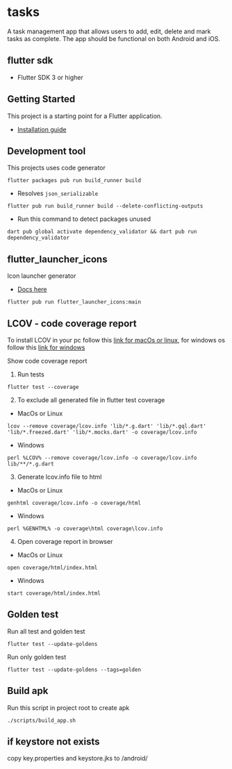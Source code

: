 # tasks

A task management app that allows users to add, edit, delete and mark tasks as complete. The app should be functional on both Android and iOS.

## flutter sdk

- Flutter SDK 3 or higher

## Getting Started

This project is a starting point for a Flutter application.

- [Installation guide](https://docs.flutter.dev/get-started/install)

## Development tool

This projects uses code generator

```
flutter packages pub run build_runner build
```

- Resolves `json_serializable`

```
flutter pub run build_runner build --delete-conflicting-outputs
```

- Run this command to detect packages unused

```batch
dart pub global activate dependency_validator && dart pub run dependency_validator
```

## flutter_launcher_icons

Icon launcher generator

- [Docs here](https://pub.dev/packages/flutter_launcher_icons)

```
flutter pub run flutter_launcher_icons:main
```

## LCOV - code coverage report

To install LCOV in your pc follow this [link for macOs or linux](https://stackoverflow.com/questions/50789578/how-can-the-code-coverage-data-from-flutter-tests-be-displayed), for windows os follow this [link for windows](https://fredgrott.medium.com/lcov-on-windows-7c58dda07080)

Show code coverage report

1. Run tests

```batch
flutter test --coverage
```

2. To exclude all generated file in flutter test coverage

- MacOs or Linux

```batch
lcov --remove coverage/lcov.info 'lib/*.g.dart' 'lib/*.gql.dart' 'lib/*.freezed.dart' 'lib/*.mocks.dart' -o coverage/lcov.info
```

- Windows

```batch
perl %LCOV% --remove coverage/lcov.info -o coverage/lcov.info lib/**/*.g.dart
```

3. Generate lcov.info file to html

- MacOs or Linux

```
genhtml coverage/lcov.info -o coverage/html
```

- Windows

```batch
perl %GENHTML% -o coverage\html coverage\lcov.info
```

4. Open coverage report in browser

- MacOs or Linux

```batch
open coverage/html/index.html
```

- Windows

```batch
start coverage/html/index.html
```

## Golden test

Run all test and golden test

```batch
flutter test --update-goldens
```

Run only golden test

```batch
flutter test --update-goldens --tags=golden
```

## Build apk

Run this script in project root to create apk

```batch
./scripts/build_app.sh
```

## if keystore not exists

copy key.properties and keystore.jks to /android/
